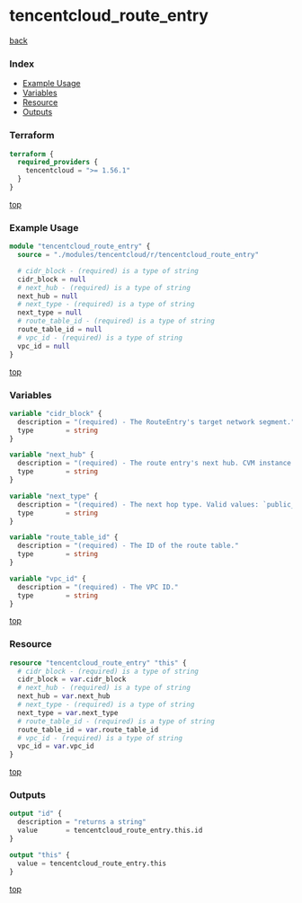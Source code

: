 # tencentcloud_route_entry

[back](../tencentcloud.md)

### Index

- [Example Usage](#example-usage)
- [Variables](#variables)
- [Resource](#resource)
- [Outputs](#outputs)

### Terraform

```terraform
terraform {
  required_providers {
    tencentcloud = ">= 1.56.1"
  }
}
```

[top](#index)

### Example Usage

```terraform
module "tencentcloud_route_entry" {
  source = "./modules/tencentcloud/r/tencentcloud_route_entry"

  # cidr_block - (required) is a type of string
  cidr_block = null
  # next_hub - (required) is a type of string
  next_hub = null
  # next_type - (required) is a type of string
  next_type = null
  # route_table_id - (required) is a type of string
  route_table_id = null
  # vpc_id - (required) is a type of string
  vpc_id = null
}
```

[top](#index)

### Variables

```terraform
variable "cidr_block" {
  description = "(required) - The RouteEntry's target network segment."
  type        = string
}

variable "next_hub" {
  description = "(required) - The route entry's next hub. CVM instance ID or VPC router interface ID."
  type        = string
}

variable "next_type" {
  description = "(required) - The next hop type. Valid values: `public_gateway`,`vpn_gateway`,`sslvpn_gateway`,`dc_gateway`,`peering_connection`,`nat_gateway` and `instance`. `instance` points to CVM Instance."
  type        = string
}

variable "route_table_id" {
  description = "(required) - The ID of the route table."
  type        = string
}

variable "vpc_id" {
  description = "(required) - The VPC ID."
  type        = string
}
```

[top](#index)

### Resource

```terraform
resource "tencentcloud_route_entry" "this" {
  # cidr_block - (required) is a type of string
  cidr_block = var.cidr_block
  # next_hub - (required) is a type of string
  next_hub = var.next_hub
  # next_type - (required) is a type of string
  next_type = var.next_type
  # route_table_id - (required) is a type of string
  route_table_id = var.route_table_id
  # vpc_id - (required) is a type of string
  vpc_id = var.vpc_id
}
```

[top](#index)

### Outputs

```terraform
output "id" {
  description = "returns a string"
  value       = tencentcloud_route_entry.this.id
}

output "this" {
  value = tencentcloud_route_entry.this
}
```

[top](#index)